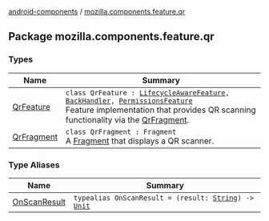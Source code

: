 [android-components](../index.md) / [mozilla.components.feature.qr](./index.md)

## Package mozilla.components.feature.qr

### Types

| Name | Summary |
|---|---|
| [QrFeature](-qr-feature/index.md) | `class QrFeature : `[`LifecycleAwareFeature`](../mozilla.components.support.base.feature/-lifecycle-aware-feature/index.md)`, `[`BackHandler`](../mozilla.components.support.base.feature/-back-handler/index.md)`, `[`PermissionsFeature`](../mozilla.components.support.base.feature/-permissions-feature/index.md)<br>Feature implementation that provides QR scanning functionality via the [QrFragment](-qr-fragment/index.md). |
| [QrFragment](-qr-fragment/index.md) | `class QrFragment : Fragment`<br>A [Fragment](#) that displays a QR scanner. |

### Type Aliases

| Name | Summary |
|---|---|
| [OnScanResult](-on-scan-result.md) | `typealias OnScanResult = (result: `[`String`](https://kotlinlang.org/api/latest/jvm/stdlib/kotlin/-string/index.html)`) -> `[`Unit`](https://kotlinlang.org/api/latest/jvm/stdlib/kotlin/-unit/index.html) |
